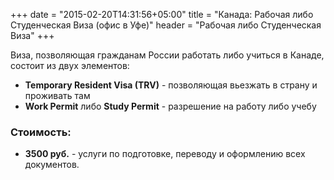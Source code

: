 +++
date = "2015-02-20T14:31:56+05:00"
title = "Канада: Рабочая либо Студенческая Виза (офис в Уфе)"
header = "Рабочая либо Студенческая Виза"
+++

Виза, позволяющая гражданам России работать либо учиться в Канаде, состоит из двух элементов:


* **Temporary Resident Visa (TRV)**  - позволяющая вьезжать в страну и проживать там
* **Work Permit** либо **Study Permit** - разрешение на работу либо учебу

### Стоимость:

* **3500 руб.** - услуги по подготовке, переводу и оформлению всех документов.
